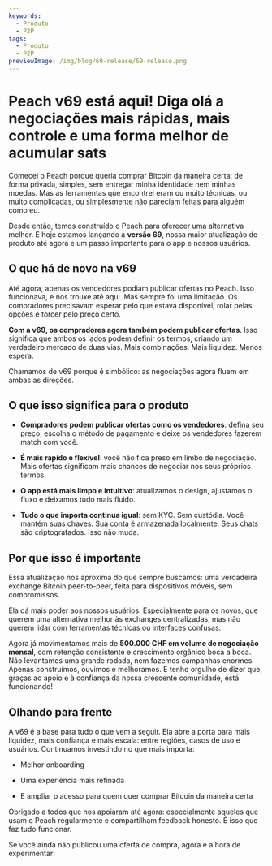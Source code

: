 ```yaml
---
keywords:
  - Produto
  - P2P
tags:
  - Produto
  - P2P
previewImage: /img/blog/69-release/69-release.png
---
```


# Peach v69 está aqui! Diga olá a negociações mais rápidas, mais controle e uma forma melhor de acumular sats

Comecei o Peach porque queria comprar Bitcoin da maneira certa: de forma privada, simples, sem entregar minha identidade nem minhas moedas. Mas as ferramentas que encontrei eram ou muito técnicas, ou muito complicadas, ou simplesmente não pareciam feitas para alguém como eu.

Desde então, temos construído o Peach para oferecer uma alternativa melhor. E hoje estamos lançando a **versão 69**, nossa maior atualização de produto até agora e um passo importante para o app e nossos usuários.

## O que há de novo na v69

Até agora, apenas os vendedores podiam publicar ofertas no Peach. Isso funcionava, e nos trouxe até aqui. Mas sempre foi uma limitação. Os compradores precisavam esperar pelo que estava disponível, rolar pelas opções e torcer pelo preço certo.

**Com a v69, os compradores agora também podem publicar ofertas**. Isso significa que ambos os lados podem definir os termos, criando um verdadeiro mercado de duas vias. Mais combinações. Mais liquidez. Menos espera.

Chamamos de v69 porque é simbólico: as negociações agora fluem em ambas as direções.

## O que isso significa para o produto

- **Compradores podem publicar ofertas como os vendedores**: defina seu preço, escolha o método de pagamento e deixe os vendedores fazerem match com você.

- **É mais rápido e flexível**: você não fica preso em limbo de negociação. Mais ofertas significam mais chances de negociar nos seus próprios termos.

- **O app está mais limpo e intuitivo**: atualizamos o design, ajustamos o fluxo e deixamos tudo mais fluido.

- **Tudo o que importa continua igual**: sem KYC. Sem custódia. Você mantém suas chaves. Sua conta é armazenada localmente. Seus chats são criptografados. Isso não muda.

## Por que isso é importante

Essa atualização nos aproxima do que sempre buscamos: uma verdadeira exchange Bitcoin peer-to-peer, feita para dispositivos móveis, sem compromissos.

Ela dá mais poder aos nossos usuários. Especialmente para os novos, que querem uma alternativa melhor às exchanges centralizadas, mas não querem lidar com ferramentas técnicas ou interfaces confusas.

Agora já movimentamos mais de **500.000 CHF em volume de negociação mensal**, com retenção consistente e crescimento orgânico boca a boca. Não levantamos uma grande rodada, nem fazemos campanhas enormes. Apenas construímos, ouvimos e melhoramos. E tenho orgulho de dizer que, graças ao apoio e à confiança da nossa crescente comunidade, está funcionando! 

## Olhando para frente

A v69 é a base para tudo o que vem a seguir. Ela abre a porta para mais liquidez, mais confiança e mais escala: entre regiões, casos de uso e usuários. Continuamos investindo no que mais importa:

- Melhor onboarding

- Uma experiência mais refinada

- E ampliar o acesso para quem quer comprar Bitcoin da maneira certa

Obrigado a todos que nos apoiaram até agora: especialmente aqueles que usam o Peach regularmente e compartilham feedback honesto. É isso que faz tudo funcionar.

Se você ainda não publicou uma oferta de compra, agora é a hora de experimentar!
